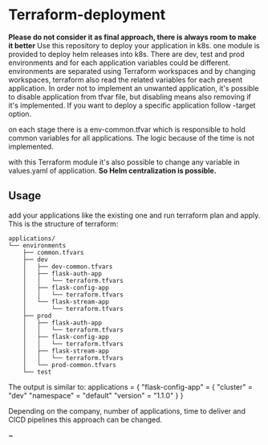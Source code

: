 # Terraform-deployment
**Please do not consider it as final approach, there is always room to make it better**
Use this repository to deploy your application in k8s.
one module is provided to deploy helm releases into k8s.
There are dev, test and prod environments and for each application variables could be different.
environments are separated using Terraform workspaces and by changing workspaces, terraform also read the related variables for each present application. In order not to implement an unwanted application, it's possible to disable application from tfvar file, but disabling means also removing if it's implemented.
If you want to deploy a specific application follow -target option.

on each stage there is a env-common.tfvar which is responsible to hold common variables for all applications. The logic because of the time is not implemented.

with this Terraform module it's also possible to change any variable in values.yaml of application. **So Helm centralization is possible.**

## Usage
add your applications like the existing one and run terraform plan and apply.
This is the structure of terraform:
```
applications/
└── environments
    ├── common.tfvars
    ├── dev
    │   ├── dev-common.tfvars
    │   ├── flask-auth-app
    │   │   └── terraform.tfvars
    │   ├── flask-config-app
    │   │   └── terraform.tfvars
    │   └── flask-stream-app
    │       └── terraform.tfvars
    ├── prod
    │   ├── flask-auth-app
    │   │   └── terraform.tfvars
    │   ├── flask-config-app
    │   │   └── terraform.tfvars
    │   ├── flask-stream-app
    │   │   └── terraform.tfvars
    │   └── prod-common.tfvars
    └── test
```
The output is similar to:
applications = {
  "flask-config-app" = {
    "cluster" = "dev"
    "namespace" = "default"
    "version" = "1.1.0"
  }
}

Depending on the company, number of applications, time to deliver and CICD pipelines this approach can be changed.

~                 
